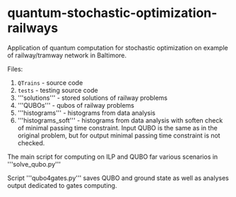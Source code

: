 # quantum-stochastic-optimization-railways
Application of quantum computation for stochastic optimization on example of railway/tramway network in Baltimore.

Files:

1. ```QTrains``` - source code
2. ```tests``` - testing source code
3. '''solutions''' - stored solutions of railway problems
4. '''QUBOs''' - qubos of railway problems
5. '''histograms''' - histograms from data analysis
6. '''histograms_soft''' - histograms from data analysis with soften check of minimal passing time constraint. Input QUBO is the same
as in the original problem, but for output minimal passing time constraint is not checked.

The main script for computing on ILP and QUBO far various scenarios in '''solve_qubo.py'''

Script '''qubo4gates.py''' saves QUBO and ground state as well as analyses output dedicated to gates computing.
